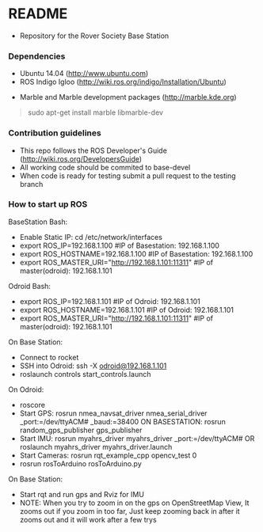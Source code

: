 # README #

* Repository for the Rover Society Base Station

### Dependencies ###

* Ubuntu 14.04 (http://www.ubuntu.com)
* ROS Indigo Igloo (http://wiki.ros.org/indigo/Installation/Ubuntu)
+ Marble and Marble development packages (http://marble.kde.org) 
> sudo apt-get install marble libmarble-dev


### Contribution guidelines ###

* This repo follows the ROS Developer's Guide (http://wiki.ros.org/DevelopersGuide)
* All working code should be commited to base-devel
* When code is ready for testing submit a pull request to the testing branch

### How to start up ROS ###
BaseStation Bash:
* Enable Static IP: cd /etc/network/interfaces
* export ROS_IP=192.168.1.100				#IP of Basestation: 192.168.1.100
* export ROS_HOSTNAME=192.168.1.100			#IP of Basestation: 192.168.1.100
* export ROS_MASTER_URI="http://192.168.1.101:11311"	#IP of master(odroid): 192.168.1.101

Odroid Bash:
* export ROS_IP=192.168.1.101				#IP of Odroid: 192.168.1.101
* export ROS_HOSTNAME=192.168.1.101			#IP of Odroid: 192.168.1.101
* export ROS_MASTER_URI="http://192.168.1.101:11311"	#IP of master(odroid): 192.168.1.101

On Base Station:
 - Connect to rocket
 - SSH into Odroid: ssh -X odroid@192.168.1.101 
 - roslaunch controls start_controls.launch

On Odroid: 
 - roscore
 - Start GPS: 
   rosrun nmea_navsat_driver nmea_serial_driver _port:=/dev/ttyACM# _baud:=38400
   ON BASESTATION: rosrun random_gps_publisher gps_publisher
 - Start IMU:
   rosrun myahrs_driver myahrs_driver _port:=/dev/ttyACM#    OR
   roslaunch myahrs_driver myahrs_driver.launch
 - Start Cameras:
   rosrun rqt_example_cpp opencv_test 0
 - rosrun rosToArduino rosToArduino.py

On Base Station:
 - Start rqt and run gps and Rviz for IMU 
 - NOTE: When you try to zoom in on the gps on OpenStreetMap View, It zooms out if you zoom in too far,
   Just keep zooming back in after it zooms out and it will work after a few trys


